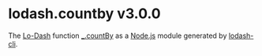 # lodash.countby v3.0.0

The [Lo-Dash](https://lodash.com/) function [_.countBy](http://lodash.com/docs#countBy) as a [Node.js](http://nodejs.org/) module generated by [lodash-cli](https://www.npmjs.com/package/lodash-cli).
